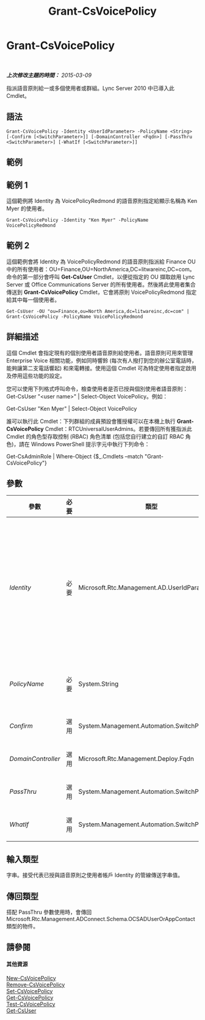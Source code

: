 ﻿---
title: Grant-CsVoicePolicy
TOCTitle: Grant-CsVoicePolicy
ms:assetid: c8aa8d0f-6fb4-43f7-82b0-38d4da2d5611
ms:mtpsurl: https://technet.microsoft.com/zh-tw/library/Gg398828(v=OCS.15)
ms:contentKeyID: 49292284
ms.date: 08/24/2015
mtps_version: v=OCS.15
ms.translationtype: HT
---

# Grant-CsVoicePolicy

 

_**上次修改主題的時間：** 2015-03-09_

指派語音原則給一或多個使用者或群組。Lync Server 2010 中已導入此 Cmdlet。

## 語法

    Grant-CsVoicePolicy -Identity <UserIdParameter> -PolicyName <String> [-Confirm [<SwitchParameter>]] [-DomainController <Fqdn>] [-PassThru <SwitchParameter>] [-WhatIf [<SwitchParameter>]]

## 範例

## 範例 1

這個範例將 Identity 為 VoicePolicyRedmond 的語音原則指定給顯示名稱為 Ken Myer 的使用者。

    Grant-CsVoicePolicy -Identity "Ken Myer" -PolicyName VoicePolicyRedmond

## 範例 2

這個範例會將 Identity 為 VoicePolicyRedmond 的語音原則指派給 Finance OU 中的所有使用者：OU=Finance,OU=NorthAmerica,DC=litwareinc,DC=com。命令的第一部分會呼叫 **Get-CsUser** Cmdlet，以便從指定的 OU 擷取啟用 Lync Server 或 Office Communications Server 的所有使用者。然後將此使用者集合傳送到 **Grant-CsVoicePolicy** Cmdlet，它會將原則 VoicePolicyRedmond 指定給其中每一個使用者。

    Get-CsUser -OU "ou=Finance,ou=North America,dc=litwareinc,dc=com" | Grant-CsVoicePolicy -PolicyName VoicePolicyRedmond

## 詳細描述

這個 Cmdlet 會指定現有的個別使用者語音原則給使用者。語音原則可用來管理 Enterprise Voice 相關功能，例如同時響鈴 (每次有人撥打到您的辦公室電話時，能夠讓第二支電話響起) 和來電轉接。使用這個 Cmdlet 可為特定使用者指定啟用及停用這些功能的設定。

您可以使用下列格式呼叫命令，檢查使用者是否已授與個別使用者語音原則：Get-CsUser "\<user name\>" | Select-Object VoicePolicy。例如：

Get-CsUser "Ken Myer" | Select-Object VoicePolicy

誰可以執行此 Cmdlet：下列群組的成員預設會獲授權可以在本機上執行 **Grant-CsVoicePolicy** Cmdlet：RTCUniversalUserAdmins。若要傳回所有獲指派此 Cmdlet 的角色型存取控制 (RBAC) 角色清單 (包括您自行建立的自訂 RBAC 角色)，請在 Windows PowerShell 提示字元中執行下列命令：

Get-CsAdminRole | Where-Object {$\_.Cmdlets –match "Grant-CsVoicePolicy"}

## 參數


<table>
<colgroup>
<col style="width: 25%" />
<col style="width: 25%" />
<col style="width: 25%" />
<col style="width: 25%" />
</colgroup>
<thead>
<tr class="header">
<th>參數</th>
<th>必要</th>
<th>類型</th>
<th>說明</th>
</tr>
</thead>
<tbody>
<tr class="odd">
<td><p><em>Identity</em></p></td>
<td><p>必要</p></td>
<td><p>Microsoft.Rtc.Management.AD.UserIdParameter</p></td>
<td><p>為其指定原則之使用者的 Identity (唯一識別碼)。</p>
<p>可以使用下列四種格式的其中一種來指定使用者識別：1) 使用者的 SIP 位址；2) 使用者主體名稱 (UPN)；3) 使用者的網域名稱和登入名稱，必須是「網域\登入」格式 (例如 litwareinc\kenmyer)；和 4) 使用者的 Active Directory 顯示名稱 (例如 Ken Myer)。</p>
<p>請注意，使用顯示名稱做為使用者 Identity 時，可以使用星號 (*) 萬用字元。例如，Identity &quot;* Smith&quot; 會傳回姓氏為 Smith 的所有使用者。</p>
<p>完整資料類型：Microsoft.Rtc.Management.AD.UserIdParameter</p></td>
</tr>
<tr class="even">
<td><p><em>PolicyName</em></p></td>
<td><p>必要</p></td>
<td><p>System.String</p></td>
<td><p>要指定給使用者的語音原則名稱 (Identity) (請注意，這只包括 Identity 的名稱部分。個別使用者原則識別身分包括前置詞 tag:，PolicyName 不應該包含此首碼)。</p></td>
</tr>
<tr class="odd">
<td><p><em>Confirm</em></p></td>
<td><p>選用</p></td>
<td><p>System.Management.Automation.SwitchParameter</p></td>
<td><p>在執行命令前先提示確認。</p></td>
</tr>
<tr class="even">
<td><p><em>DomainController</em></p></td>
<td><p>選用</p></td>
<td><p>Microsoft.Rtc.Management.Deploy.Fqdn</p></td>
<td><p>容許您指定網域控制站。若未指定網域控制站，則會使用第一個可用的網域控制站。</p></td>
</tr>
<tr class="odd">
<td><p><em>PassThru</em></p></td>
<td><p>選用</p></td>
<td><p>System.Management.Automation.SwitchParameter</p></td>
<td><p>傳回命令的結果。根據預設，這個 Cmdlet 不會產生任何輸出。</p></td>
</tr>
<tr class="even">
<td><p><em>WhatIf</em></p></td>
<td><p>選用</p></td>
<td><p>System.Management.Automation.SwitchParameter</p></td>
<td><p>說明執行命令時若不實際執行命令的後果。</p></td>
</tr>
</tbody>
</table>


## 輸入類型

字串。接受代表已授與語音原則之使用者帳戶 Identity 的管線傳送字串值。

## 傳回類型

搭配 PassThru 參數使用時，會傳回 Microsoft.Rtc.Management.ADConnect.Schema.OCSADUserOrAppContact 類型的物件。

## 請參閱

#### 其他資源

[New-CsVoicePolicy](new-csvoicepolicy.md)  
[Remove-CsVoicePolicy](remove-csvoicepolicy.md)  
[Set-CsVoicePolicy](set-csvoicepolicy.md)  
[Get-CsVoicePolicy](get-csvoicepolicy.md)  
[Test-CsVoicePolicy](test-csvoicepolicy.md)  
[Get-CsUser](get-csuser.md)

